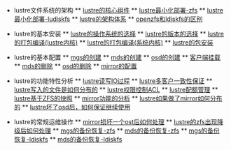 * lustre文件系统的架构
 ** [lustre的核心组件](architecture/core)
 ** [lustre最小化部署-zfs](architecture/smallinstall)
 ** [lustre最小化部署-ludiskfs](architecture/smallinstallludisk)
 ** [lustre的架构体系](architecture/lustrearch)
 ** [openzfs和ldiskfs的区别](architecture/lfsvszfs)

* lustre的基本安装
 ** [lustre的操作系统的选择](install/os)
 ** [lustre的版本的选择](install/lustreversion)
 ** [lustre的打包编译(lustre内核)](install/buildrpm)
 ** [lustre的打包编译(系统内核)](install/buildrpmoskernel)
 ** [lustre的包安装](install/installrpm)

* lustre的基本配置
 ** [mgs的创建](configure/mgscreate)
 ** [mds的创建](configure/mdscreate)
 ** [osd的创建](configure/osdcreate)
 ** [客户端挂载](configure/clientcreate)
 ** [mds的删除](configure/mdsremove)
 ** [osd的删除](configure/osdremove)
 ** [mirror的配置](configure/mirrorconfig)

* lustre的功能特性分析
 ** [lustre读写IO过程](sourcecode/IOprocess)
 ** [lustre多客户一致性保证](sourcecode/clientcache)
 ** [lustre写入的文件是如何分布的](feature/filelayout)
 ** [lustre权限控制ACL](feature/fsACL)
 ** [lustre配额管理](feature/quota)
 ** [lustre基于ZFS的快照](feature/ZFS-snapshot)
 ** [mirror功能的分析]()
 ** [lustre如果做了mirror如何分布的]()
 ** [lustre坏了osd后，如何保证继续使用]()

* lustre的常规运维操作
 ** [mirror损坏一个ost后如何处理]()
 ** [lustre的zfs出现降级后如何处理]()
 ** [mgs的备份恢复-zfs](operation/zfsmgsbackup)
 ** [mds的备份恢复-zfs](operation/zfsmdsbackup)
 ** [mgs的备份恢复-ldiskfs](operation/ldiskfsmgsbackup.md)
 ** [mds的备份恢复-ldiskfs](operation/ldiskfsmdsbackup.md)
